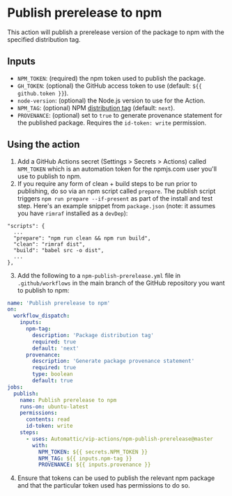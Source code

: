 # Publish prerelease to npm

This action will publish a prerelease version of the package to npm with the specified distribution tag.

## Inputs

* `NPM_TOKEN`: (required) the npm token used to publish the package.
* `GH_TOKEN`: (optional) the GitHub access token to use (default: `${{ github.token }}`).
* `node-version`: (optional) the Node.js version to use for the Action.
* `NPM_TAG`: (optional) NPM [distribution tag](https://docs.npmjs.com/adding-dist-tags-to-packages) (default: `next`).
* `PROVENANCE`: (optional) set to `true` to generate provenance statement for the published package. Requires the `id-token: write` permission.

## Using the action

1. Add a GitHub Actions secret (Settings > Secrets > Actions) called `NPM_TOKEN` which is an automation token for the npmjs.com user you'll use to publish to npm.
2. If you require any form of clean + build steps to be run prior to publishing, do so via an npm script called `prepare`. The publish script triggers `npm run prepare --if-present` as part of the install and test step. Here's an example snippet from `package.json` (note: it assumes you have `rimraf` installed as a `devDep`):

```
"scripts": {
  ...
  "prepare": "npm run clean && npm run build",
  "clean": "rimraf dist",
  "build": "babel src -o dist",
  ...
},
```

3. Add the following to a `npm-publish-prerelease.yml` file in `.github/workflows` in the main branch of the GitHub repository you want to publish to npm:

```yaml
name: 'Publish prerelease to npm'
on:
  workflow_dispatch:
    inputs:
      npm-tag:
        description: 'Package distribution tag'
        required: true
        default: 'next'
      provenance:
        description: 'Generate package provenance statement'
        required: true
        type: boolean
        default: true
jobs:
  publish:
    name: Publish prerelease to npm
    runs-on: ubuntu-latest
    permissions:
      contents: read
      id-token: write
    steps:
      - uses: Automattic/vip-actions/npm-publish-prerelease@master
        with:
          NPM_TOKEN: ${{ secrets.NPM_TOKEN }}
          NPM_TAG: ${{ inputs.npm-tag }}
          PROVENANCE: ${{ inputs.provenance }}
```

4. Ensure that tokens can be used to publish the relevant npm package and that the particular token used has permissions to do so.
